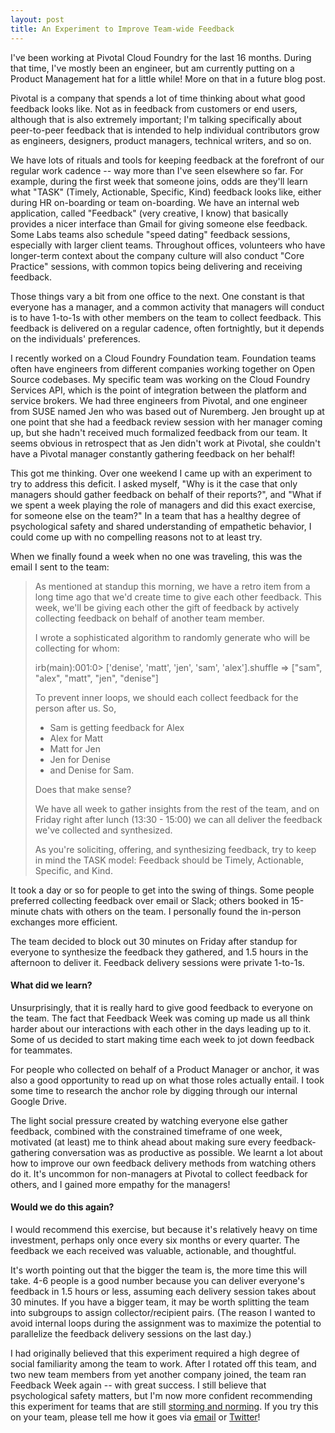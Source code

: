 ```yaml
---
layout: post
title: An Experiment to Improve Team-wide Feedback
---
```


I've been working at Pivotal Cloud Foundry for the last 16 months. During that
time, I've mostly been an engineer, but am currently putting on a Product
Management hat for a little while! More on that in a future blog post.

Pivotal is a company that spends a lot of time thinking about what good feedback
looks like. Not as in feedback from customers or end users, although that is also
extremely important; I'm talking specifically about peer-to-peer feedback that
is intended to help individual contributors grow as engineers, designers,
product managers, technical writers, and so on.

We have lots of rituals and tools for keeping feedback at the forefront of our
regular work cadence -- way more than I've seen elsewhere so far. For example,
during the first week that someone joins, odds are they'll learn what "TASK"
(Timely, Actionable, Specific, Kind) feedback looks like, either during HR
on-boarding or team on-boarding. We have an internal web application, called
"Feedback" (very creative, I know) that basically provides a nicer interface
than Gmail for giving someone else feedback. Some Labs teams also schedule "speed
dating" feedback sessions, especially with larger client teams. Throughout
offices, volunteers who have longer-term context about the company culture will
also conduct "Core Practice" sessions, with common topics being delivering and
receiving feedback.

Those things vary a bit from one office to the next. One constant is that
everyone has a manager, and a common activity that managers will conduct is to
have 1-to-1s with other members on the team to collect feedback. This feedback
is delivered on a regular cadence, often fortnightly, but it depends on the
individuals' preferences.

I recently worked on a Cloud Foundry Foundation team. Foundation teams often
have engineers from different companies working together on Open Source
codebases. My specific team was working on the Cloud Foundry Services API, which
is the point of integration between the platform and service brokers. We had
three engineers from Pivotal, and one engineer from SUSE named Jen who was based
out of Nuremberg. Jen brought up at one point that she had a feedback review
session with her manager coming up, but she hadn't received much formalized
feedback from our team. It seems obvious in retrospect that as Jen didn't work
at Pivotal, she couldn't have a Pivotal manager constantly gathering feedback on
her behalf!

This got me thinking. Over one weekend I came up with an experiment to try to
address this deficit. I asked myself, "Why is it the case that only managers
should gather feedback on behalf of their reports?", and "What if we spent a
week playing the role of managers and did this exact exercise, for someone else
on the team?" In a team that has a healthy degree of psychological safety and
shared understanding of empathetic behavior, I could come up
with no compelling reasons not to at least try.

When we finally found a week when no one was traveling, this was the email I
sent to the team:

> As mentioned at standup this morning, we have a retro item from a long time ago that we'd create time to give each other feedback. This week, we'll be giving each other the gift of feedback by actively collecting feedback on behalf of another team member.
>
> I wrote a sophisticated algorithm to randomly generate who will be collecting for whom:
>
>irb(main):001:0> ['denise', 'matt', 'jen', 'sam', 'alex'].shuffle
=> ["sam", "alex", "matt", "jen", "denise"]
>
>To prevent inner loops, we should each collect feedback for the person after us. So,
>
>- Sam is getting feedback for Alex
>- Alex for Matt
>- Matt for Jen
>- Jen for Denise
>- and Denise for Sam.
>
>Does that make sense?
>
>We have all week to gather insights from the rest of the team, and on Friday right after lunch (13:30 - 15:00) we can all deliver the feedback we've collected and synthesized.
>
>As you're soliciting, offering, and synthesizing feedback, try to keep in mind the TASK model: Feedback should be Timely, Actionable, Specific, and Kind.

It took a day or so for people to get into the swing of things. Some people
preferred collecting feedback over email or Slack; others booked in 15-minute
chats with others on the team. I personally found the in-person exchanges more
efficient.

The team decided to block out 30 minutes on Friday after standup for everyone to
synthesize the feedback they gathered, and 1.5 hours in the afternoon to deliver
it. Feedback delivery sessions were private 1-to-1s.

#### What did we learn?

Unsurprisingly, that it is really hard to give good feedback to everyone on the
team. The fact that Feedback Week was coming up made us all think harder about
our interactions with each other in the days leading up to it. Some of us
decided to start making time each week to jot down feedback for teammates.

For people who collected on behalf of a Product Manager or anchor, it was also a
good opportunity to read up on what those roles actually entail. I took some
time to research the anchor role by digging through our internal Google Drive.

The light social pressure created by watching everyone else gather feedback,
combined with the constrained timeframe of one week, motivated (at least) me to
think ahead about making sure every feedback-gathering conversation was as
productive as possible. We learnt a lot about how to improve our own feedback
delivery methods from watching others do it. It's uncommon for non-managers at
Pivotal to collect feedback for others, and I gained more empathy for the
managers!

#### Would we do this again?

I would recommend this exercise, but because it's relatively heavy on time
investment, perhaps only once every six months or every quarter. The feedback we
each received was valuable, actionable, and thoughtful.

It's worth pointing out that the bigger the team is, the more time this will
take. 4-6 people is a good number because you can deliver everyone's feedback in
1.5 hours or less, assuming each delivery session takes about 30 minutes. If you
have a bigger team, it may be worth splitting the team into subgroups to assign
collector/recipient pairs. (The reason I wanted to avoid internal loops during
the assignment was to maximize the potential to parallelize the feedback
delivery sessions on the last day.)

I had originally believed that this experiment required a high degree of social
familiarity among the team to work. After I rotated off this team, and two new
team members from yet another company joined, the team ran Feedback Week again --
with great success. I still believe that psychological safety matters, but I'm
now more confident recommending this experiment for teams that are still
[storming and norming](https://en.wikipedia.org/wiki/Tuckman%27s_stages_of_group_development). If you try this on your team, please tell me how it goes
via [email](http://deniseyu.github.io/about/) or
[Twitter](https://twitter.com/deniseyu21)!
